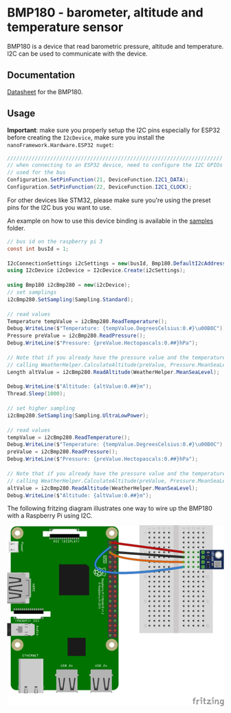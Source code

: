 # BMP180 - barometer, altitude and temperature sensor

BMP180 is a device that read barometric pressure, altitude and temperature. I2C can be used to communicate with the device.

## Documentation

[Datasheet](https://cdn-shop.adafruit.com/datasheets/BST-BMP180-DS000-09.pdf) for the BMP180.

## Usage

**Important**: make sure you properly setup the I2C pins especially for ESP32 before creating the `I2cDevice`, make sure you install the `nanoFramework.Hardware.ESP32 nuget`:

```csharp
//////////////////////////////////////////////////////////////////////
// when connecting to an ESP32 device, need to configure the I2C GPIOs
// used for the bus
Configuration.SetPinFunction(21, DeviceFunction.I2C1_DATA);
Configuration.SetPinFunction(22, DeviceFunction.I2C1_CLOCK);
```

For other devices like STM32, please make sure you're using the preset pins for the I2C bus you want to use.

An example on how to use this device binding is available in the [samples](samples) folder.

```csharp
// bus id on the raspberry pi 3
const int busId = 1;

I2cConnectionSettings i2cSettings = new(busId, Bmp180.DefaultI2cAddress);
using I2cDevice i2cDevice = I2cDevice.Create(i2cSettings);

using Bmp180 i2cBmp280 = new(i2cDevice);
// set samplings
i2cBmp280.SetSampling(Sampling.Standard);

// read values
Temperature tempValue = i2cBmp280.ReadTemperature();
Debug.WriteLine($"Temperature: {tempValue.DegreesCelsius:0.#}\u00B0C");
Pressure preValue = i2cBmp280.ReadPressure();
Debug.WriteLine($"Pressure: {preValue.Hectopascals:0.##}hPa");

// Note that if you already have the pressure value and the temperature, you could also calculate altitude by
// calling WeatherHelper.CalculateAltitude(preValue, Pressure.MeanSeaLevel, tempValue) which would be more performant.
Length altValue = i2cBmp280.ReadAltitude(WeatherHelper.MeanSeaLevel);

Debug.WriteLine($"Altitude: {altValue:0.##}m");
Thread.Sleep(1000);

// set higher sampling
i2cBmp280.SetSampling(Sampling.UltraLowPower);

// read values
tempValue = i2cBmp280.ReadTemperature();
Debug.WriteLine($"Temperature: {tempValue.DegreesCelsius:0.#}\u00B0C");
preValue = i2cBmp280.ReadPressure();
Debug.WriteLine($"Pressure: {preValue.Hectopascals:0.##}hPa");

// Note that if you already have the pressure value and the temperature, you could also calculate altitude by
// calling WeatherHelper.CalculateAltitude(preValue, Pressure.MeanSeaLevel, tempValue) which would be more performant.
altValue = i2cBmp280.ReadAltitude(WeatherHelper.MeanSeaLevel);
Debug.WriteLine($"Altitude: {altValue:0.##}m");
```

The following fritzing diagram illustrates one way to wire up the BMP180 with a Raspberry Pi using I2C.

![Raspberry Pi Breadboard diagram](rpi-bmp180_i2c_bb.png)
